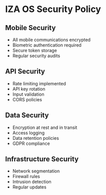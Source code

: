 # IZA OS Security Policy

## Mobile Security
- All mobile communications encrypted
- Biometric authentication required
- Secure token storage
- Regular security audits

## API Security
- Rate limiting implemented
- API key rotation
- Input validation
- CORS policies

## Data Security
- Encryption at rest and in transit
- Access logging
- Data retention policies
- GDPR compliance

## Infrastructure Security
- Network segmentation
- Firewall rules
- Intrusion detection
- Regular updates
